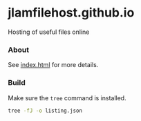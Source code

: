 # jlamfilehost.github.io
Hosting of useful files online

### About

See [index.html](./index.html) for more details.

### Build

Make sure the `tree` command is installed.

```bash
tree -fJ -o listing.json
```
